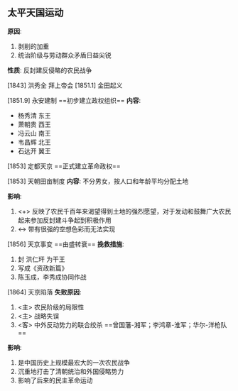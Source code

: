 ## 太平天国运动
**原因**:
1. 剥削的加重
2. 统治阶级与劳动群众矛盾日益尖锐

**性质**:
反封建反侵略的农民战争

[1843] 洪秀全 拜上帝会
[1851.1] 金田起义

[1851.9] 永安建制 ==初步建立政权组织==
**内容**:
+ 杨秀清 东王
+ 萧朝贵 西王
+ 冯云山 南王
+ 韦昌辉 北王
+ 石达开 翼王

[1853] 定都天京 ==正式建立革命政权==

[1853] 天朝田亩制度
**内容**:
不分男女，按人口和年龄平均分配土地

**影响**:
1. <+> 反映了农民千百年来渴望得到土地的强烈愿望，对于发动和鼓舞广大农民起来参加反封建斗争起到积极作用
2. <-> 带有很强的空想色彩而无法实现

[1856] 天京事变 ==由盛转衰==
**挽救措施**:
1. 封 洪仁玕 为干王
2. 写成《资政新篇》
3. 陈玉成，李秀成协同作战

[1864] 天京陷落
**失败原因**:
1. <主> 农民阶级的局限性
2. <主> 战略失误
3. <客> 中外反动势力的联合绞杀 ==曾国藩-湘军；李鸿章-淮军；华尔-洋枪队==

**影响**:
1. 是中国历史上规模最宏大的一次农民战争
2. 沉重地打击了清朝统治和外国侵略势力
3. 影响了后来的民主革命运动
